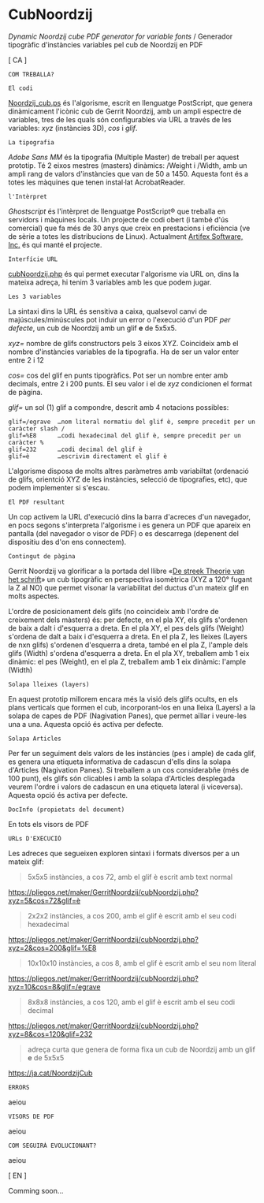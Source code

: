 # CubNoordzij
  *Dynamic Noordzij cube PDF generator for variable fonts* / Generador tipogràfic d'instàncies variables pel cub de Noordzij en PDF


\[ CA ]

	COM TREBALLA?

```El codi```

[Noordzij_cub.ps](https://github.com/marcantonifemfum/CubNoordzij/blob/main/Noordzij_cub.ps) és l'algorisme, escrit en llenguatge PostScript, que genera dinàmicament l'icònic cub de Gerrit Noordzij, amb un ampli espectre de variables, tres de les quals són configurables via URL a través de les variables: *xyz* (instàncies 3D), *cos* i *glif*.


```La tipografia```

*Adobe Sans MM* és la tipografia (Multiple Master) de treball per aquest prototip. Té 2 eixos mestres (masters) dinàmics: /Weight i /Width, amb un ampli rang de valors d'instàncies que van de 50 a 1450. Aquesta font és a totes les màquines que tenen instal·lat AcrobatReader.


```l'Intèrpret```

*Ghostscript* és l'intèrpret de llenguatge PostScript® que treballa en servidors i màquines locals. Un projecte de codi obert (i també d'ús comercial) que fa més de 30 anys que creix en prestacions i eficiència (ve de sèrie a totes les distribucions de Linux). Actualment [Artifex Software, Inc.](https://ghostscript.com/) és qui manté el projecte.


```Interfície URL```

[cubNoordzij.php](https://github.com/marcantonifemfum/CubNoordzij/blob/main/cubNoordzij.php) és qui permet executar l'algorisme via URL on, dins la mateixa adreça, hi tenim 3 variables amb les que podem jugar.


```Les 3 variables```

La sintaxi dins la URL és sensitiva a caixa, qualsevol canvi de majúscules/minúscules pot induir un error o l'execució d'un PDF *per defecte*, un cub de Noordzij amb un glif **e** de 5x5x5.

*xyz=* nombre de glifs constructors pels 3 eixos XYZ. Coincideix amb el nombre d'instàncies variables de la tipografia. Ha de ser un valor enter entre 2 i 12

*cos=* cos del glif en punts tipogràfics. Pot ser un nombre enter amb decimals, entre 2 i 200 punts. El seu valor i el de *xyz* condicionen el format de pàgina.

*glif=* un sol (1) glif a compondre, descrit amb 4 notacions possibles:

	glif=/egrave  …nom literal normatiu del glif è, sempre precedit per un caràcter slash /
	glif=%E8      …codi hexadecimal del glif è, sempre precedit per un caràcter %
	glif=232      …codi decimal del glif è
	glif=è        …escrivim directament el glif è
	
L'algorisme disposa de molts altres paràmetres amb variabiltat (ordenació de glifs, orientció XYZ de les instàncies, selecció de tipografies, etc), que podem implementer si s'escau.

	
```El PDF resultant```

Un cop activem la URL d'execució dins la barra d'acreces d'un navegador, en pocs segons s'interpreta l'algorisme i es genera un PDF que apareix en pantalla (del navegador o visor de PDF) o es descarrega (depenent del dispositiu des d'on ens connectem).

	Contingut de pàgina
	
Gerrit Noordzij va glorificar a la portada del llibre «[De streek Theorie van het schrift](https://www.typemag.org/images/uploads/Noordzij_Streek_original_cover.jpg)» un cub tipogràfic en perspectiva isomètrica (XYZ a 120° fugant la Z al NO) que permet visonar la variabilitat del ductus d'un mateix glif en molts aspectes.

L'ordre de posicionament dels glifs (no coincideix amb l'ordre de creixement dels màsters) és: per defecte, en el pla XY, els glifs s'ordenen de baix a dalt i d'esquerra a dreta. En el pla XY, el pes dels glifs (Weight) s'ordena de dalt a baix i d'esquerra a dreta. En el pla Z, les lleixes (Layers de nxn glifs) s'ordenen d'esquerra a dreta, també en el pla Z, l'ample dels glifs (Width) s'ordena d'esquerra a dreta. En el pla XY, treballem amb 1 eix dinàmic: el pes (Weight), en el pla Z, treballem amb 1 eix dinàmic: l'ample (Width)

	Solapa lleixes (layers)
	
En aquest prototip millorem encara més la visió dels glifs ocults, en els plans verticals que formen el cub, incorporant-los en una lleixa (Layers) a la solapa de capes de PDF (Nagivation Panes), que permet aïllar i veure-les una a una. Aquesta opció és activa per defecte.

	Solapa Articles
	
Per fer un seguiment dels valors de les instàncies (pes i ample) de cada glif, es genera una etiqueta informativa de cadascun d'ells dins la solapa d'Articles (Nagivation Panes). Si treballem a un cos considerabñe (més de 100 punt), els glifs són clicables i amb la solapa d'Articles desplegada veurem l'ordre i valors de cadascun en una etiqueta lateral (i viceversa). Aquesta opció és activa per defecte.

	DocInfo (propietats del document) 
	
En tots els visors de PDF


	URLs D'EXECUCIÓ

Les adreces que segueixen exploren sintaxi i formats diversos per a un mateix glif:

> 5x5x5 instàncies, a cos 72, amb el glif è escrit amb text normal

https://pliegos.net/maker/GerritNoordzij/cubNoordzij.php?xyz=5&cos=72&glif=è

> 2x2x2 instàncies, a cos 200, amb el glif è escrit amb el seu codi hexadecimal

https://pliegos.net/maker/GerritNoordzij/cubNoordzij.php?xyz=2&cos=200&glif=%E8

> 10x10x10 instàncies, a cos 8, amb el glif è escrit amb el seu nom literal

https://pliegos.net/maker/GerritNoordzij/cubNoordzij.php?xyz=10&cos=8&glif=/egrave

> 8x8x8 instàncies, a cos 120, amb el glif è escrit amb el seu codi decimal

https://pliegos.net/maker/GerritNoordzij/cubNoordzij.php?xyz=8&cos=120&glif=232

> adreça curta que genera de forma fixa un cub de Noordzij amb un glif **e** de 5x5x5

https://ja.cat/NoordzijCub



	ERRORS

aeiou


	VISORS DE PDF

aeiou

	COM SEGUIRÀ EVOLUCIONANT?

aeiou


\[ EN ]

Comming soon…

